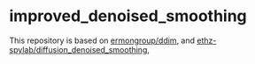 # improved_denoised_smoothing

This repository is based on [ermongroup/ddim](https://github.com/ermongroup/ddim#denoising-diffusion-implicit-models-ddim), and [ethz-spylab/diffusion_denoised_smoothing](https://github.com/ethz-spylab/diffusion_denoised_smoothing),

